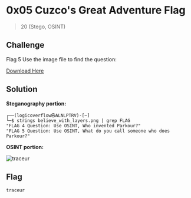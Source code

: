 # 0x05 Cuzco's Great Adventure Flag
> 20 (Stego, OSINT)

## Challenge

Flag 5 Use the image file to find the question:

[Download Here](https://github.com/logicoverflow/sans-new2cyber-ctf/blob/main/chinchilla/0x05/believe_with_layers.png)

## Solution

**Steganography portion:**

```
┌──(logicoverflow㉿ALNLPTRV)-[~]
└─$ strings believe_with_layers.png | grep FLAG
"FLAG 4 Question: Use OSINT, Who invented Parkour?"
"FLAG 5 Question: Use OSINT, What do you call someone who does Parkour?"
```

**OSINT portion:**

![traceur](https://github.com/logicoverflow/sans-new2cyber-ctf/blob/main/chinchilla/0x05/firefox_fsgUbS4rbB.png)

## Flag

```traceur```
